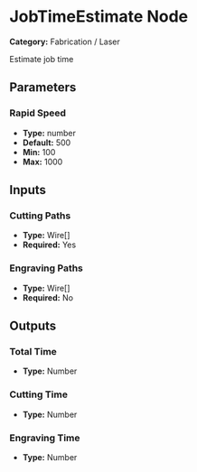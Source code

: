 
# JobTimeEstimate Node

**Category:** Fabrication / Laser

Estimate job time

## Parameters


### Rapid Speed
- **Type:** number
- **Default:** 500
- **Min:** 100
- **Max:** 1000



## Inputs


### Cutting Paths
- **Type:** Wire[]
- **Required:** Yes



### Engraving Paths
- **Type:** Wire[]
- **Required:** No



## Outputs


### Total Time
- **Type:** Number



### Cutting Time
- **Type:** Number



### Engraving Time
- **Type:** Number




